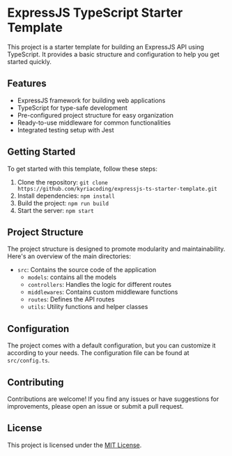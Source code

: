 # ExpressJS TypeScript Starter Template

This project is a starter template for building an ExpressJS API using TypeScript. It provides a basic structure and configuration to help you get started quickly.

## Features

- ExpressJS framework for building web applications
- TypeScript for type-safe development
- Pre-configured project structure for easy organization
- Ready-to-use middleware for common functionalities
- Integrated testing setup with Jest

## Getting Started

To get started with this template, follow these steps:

1. Clone the repository: `git clone https://github.com/kyriacoding/expressjs-ts-starter-template.git`
2. Install dependencies: `npm install`
3. Build the project: `npm run build`
4. Start the server: `npm start`

## Project Structure

The project structure is designed to promote modularity and maintainability. Here's an overview of the main directories:

- `src`: Contains the source code of the application
  - `models`: contains all the models
  - `controllers`: Handles the logic for different routes
  - `middlewares`: Contains custom middleware functions
  - `routes`: Defines the API routes
  - `utils`: Utility functions and helper classes

## Configuration

The project comes with a default configuration, but you can customize it according to your needs. The configuration file can be found at `src/config.ts`.

## Contributing

Contributions are welcome! If you find any issues or have suggestions for improvements, please open an issue or submit a pull request.

## License

This project is licensed under the [MIT License](LICENSE).
